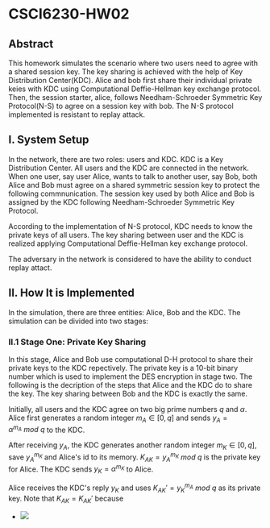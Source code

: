 # CSCI6230-HW02

## Abstract
This homework simulates the scenario where two users need to agree with a shared session key. The key sharing is achieved with the help of Key Distribution Center(KDC).
Alice and bob first share their individual private keies with KDC using Computational Deffie-Hellman key exchange protocol. Then, the session starter, alice, follows Needham-Schroeder Symmetric Key Protocol(N-S) to agree on a session key with bob. The N-S protocol implemented is resistant to replay attack.

## I. System Setup
In the network, there are two roles: users and KDC.
KDC is a Key Distribution Center. All users and the KDC are connected in the network. When one user, say user Alice, wants to talk to another user, say Bob, both Alice and Bob must agree on a shared symmetric session key to protect the following commnunication. The session key used by both Alice and Bob is assigned by the KDC following Needham-Schroeder Symmetric Key Protocol.

According to the implementation of N-S protocol, KDC needs to know the private keys of all users. The key sharing between user and the KDC is realized applying Computational Deffie-Hellman key exchange protocol.

The adversary in the network is considered to have the ability to conduct replay attact.

## II. How It is Implemented
In the simulation, there are three entities: Alice, Bob and the KDC.
The simulation can be divided into two stages:
### II.1 Stage One: Private Key Sharing
In this stage, Alice and Bob use computational D-H protocol to share their private keys to the KDC repectively. The private key is a 10-bit binary number which is used to implement the DES encryption in stage two. The following is the decription of the steps that Alice and the KDC do to share the key. The key sharing between Bob and the KDC is exactly the same.

Initially, all users and the KDC agree on two big prime numbers $q$ and $\alpha$.
Alice first generates a random integer $m_A \in [0, q]$ and sends $y_A = \alpha^{m_A}~mod~q$ to the KDC.

After receiving $y_A$, the KDC generates another random integer $m_K \in [0, q]$, save $y_A^{m_K}$ and Alice's id to its memory. $K_{AK} = y_A^{m_K}~mod~q$ is the private key for Alice. The KDC sends $y_K = \alpha^{m_K}$ to Alice.

Alice receives the KDC's reply $y_K$ and uses $K_{AK}' = y_K^{m_A}~mod~q$ as its private key.
Note that $K_{AK} = K_{AK}'$ because
- <img src="https://latex.codecogs.com/gif.latex?O_t=K_{AK} = y_A^{m_K}~mod~q = (\alpha^{m_A})^{m_K}~mod~q = \alpha^{m_A \cdot m_K}~mod~q = (\alpha^{m_K})^{m_A}~mod~q = (y_K)^{m_A}~mod~q = K_{AK}' t " /> 
